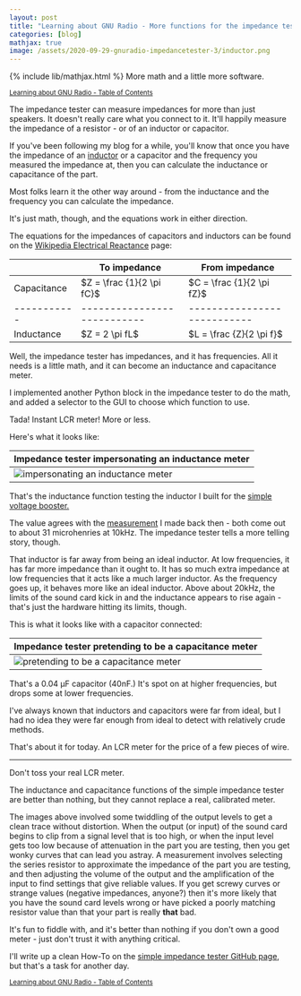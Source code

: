 ```yaml
---
layout: post
title: "Learning about GNU Radio - More functions for the impedance tester"
categories: [blog]
mathjax: true
image: /assets/2020-09-29-gnuradio-impedancetester-3/inductor.png
---
```

{% include lib/mathjax.html %}
More math and a little more software.

<sub>[Learning about GNU Radio - Table of Contents](1gnuradio-toc)</sub> 

The impedance tester can measure impedances for more than just speakers.  It doesn't really care what you connect to it.  It'll happily measure the impedance of a resistor - or of an inductor or capacitor.

If you've been following my blog for a while, you'll know that once you have the impedance of an [inductor](inductor) or a capacitor and the frequency you measured the impedance at, then you can calculate the inductance or capacitance of the part.

Most folks learn it the other way around - from the inductance and the frequency you can calculate the impedance.

It's just math, though, and the equations work in either direction.

The equations for the impedances of capacitors and inductors can be found on the [Wikipedia Electrical Reactance](https://en.wikipedia.org/wiki/Electrical_reactance) page:

|   |To impedance|From impedance|
|---|------------|--------------|
|Capacitance|\$Z = \frac {1}{2 \pi fC}\$|\$C = \frac {1}{2 \pi fZ}\$|
|-----------|---------------------------|---------------------------|
|Inductance|\$Z = 2 \pi fL\$| \$L = \frac {Z}{2 \pi f}\$|

Well, the impedance tester has impedances, and it has frequencies.  All it needs is a little math, and it can become an inductance and capacitance meter.

I implemented another Python block in the impedance tester to do the math, and added a selector to the GUI to choose which function to use.

Tada!  Instant LCR meter!  More or less.

Here's what it looks like:

|Impedance tester impersonating an inductance meter|
|--------------------------------------------------|
|![impersonating an inductance meter](/assets/2020-09-29-gnuradio-impedancetester-3/inductor.png)|

That's the inductance function testing the inductor I built for the [simple voltage booster.](voltagebooster)

The value agrees with the [measurement](inductor) I made back then - both come out to about 31 microhenries at 10kHz.  The impedance tester tells a more telling story, though.

That inductor is far away from being an ideal inductor.  At low frequencies, it has far more impedance than it ought to.  It has so much extra impedance at low frequencies that it acts like a much larger inductor.  As the frequency goes up, it behaves more like an ideal inductor.  Above about 20kHz, the limits of the sound card kick in and the inductance appears to rise again - that's just the hardware hitting its limits, though.

This is what it looks like with a capacitor connected:

|Impedance tester pretending to be a capacitance meter|
|--------------------------------------------------|
|![pretending to be a capacitance meter](/assets/2020-09-29-gnuradio-impedancetester-3/capacitor.png)|

That's a 0.04 µF capacitor (40nF.)  It's spot on at higher frequencies, but drops some at lower frequencies.

I've always known that inductors and capacitors were far from ideal, but I had no idea they were far enough from ideal to detect with relatively crude methods.

That's about it for today.  An LCR meter for the price of a few pieces of wire.

------------------

Don't toss your real LCR meter.

The inductance and capacitance functions of the simple impedance tester are better than nothing, but they cannot replace a real, calibrated meter.

The images above involved some twiddling of the output levels to get a clean trace without distortion.  When the output (or input) of the sound card begins to clip from a signal level that is too high, or when the input level gets too low because of attenuation in the part you are testing, then you get wonky curves that can lead you astray.  A measurement involves selecting the series resistor to approximate the impedance of the part you are testing, and then adjusting the volume of the output and the amplification of the input to find settings that give reliable values.  If you get screwy curves or strange values (negative impedances, anyone?) then it's more likely that you have the sound card levels wrong or have picked a poorly matching resistor value than that your part is really **that** bad.

It's fun to fiddle with, and it's better than nothing if you don't own a good meter - just don't trust it with anything critical.

I'll write up a clean How-To on the [simple impedance tester GitHub page,](https://github.com/JosephEoff/Simple-impedance-tester) but that's a task for another day.

<sub>[Learning about GNU Radio - Table of Contents](1gnuradio-toc)</sub> 
